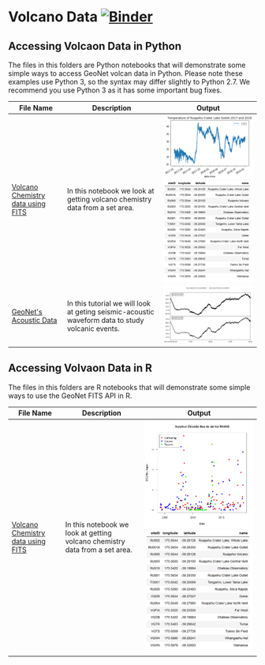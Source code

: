 # Volcano Data [![Binder](https://mybinder.org/badge_logo.svg)](https://mybinder.org/v2/gh/JenLowe/data_tutorials/master?urlpath=lab/tree/Volcano_Data)

## Accessing Volcaon Data in Python ##
The files in this folders are Python notebooks that will demonstrate some simple ways to access GeoNet volcan data in Python. Please note these examples use Python 3, so the syntax may differ slightly to Python 2.7. We recommend you use Python 3 as it has some important bug fixes.

File Name                     | Description  | Output
----------------------------- | -------------|---------------------------------------
[Volcano Chemistry data using FITS](Python/Volcano_Chemistry_data_using_FITS_in_python.ipynb) | In this notebook we look at getting volcano chemistry data from a set area.| <img src="Python/plot.png"> <img src="Python/sites.png">
[GeoNet's Acoustic Data](Python/GeoNet's_Acoustic_Data.ipynb)|In this tutorial we will look at geting seismic-acoustic waveform data to study volcanic events.| <img src="Python/accoustic.png">

## Accessing Volvaon Data in R ##
The files in this folders are R notebooks that will demonstrate some simple ways to use the GeoNet FITS API in R.

File Name                     | Description  | Output
----------------------------- | -------------|---------------------------------------
[Volcano Chemistry data using FITS](R/Volcano_Chemistry_data_using_FITS_in_R.ipynb) | In this notebook we look at getting volcano chemistry data from a set area.| <img src="R/SO2flux.png"> <img src="R/sites.png">
